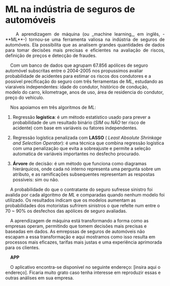 
# ML na indústria de seguros de automóveis

<!-- badges: start -->
<!-- badges: end -->

<p align="justify"> 
&nbsp;&nbsp;&nbsp;
A aprendizagem de máquina (ou _machine learning_, em inglês, -**ML**-) tornou-se uma ferramenta valiosa na indústria de seguros de automóveis. Ela possibilita que as analisem grandes quantidades de dados para tomar decisões mais precisas e eficientes na avaliação de riscos, definição de preços e detecção de fraudes.

&nbsp;&nbsp;&nbsp;
Com um banco de dados que agrupam 67.856 apólices de seguro automóvel subscritas entre o 2004-2005 nos propussimos avaliar probabilidade de acidentes para estimar os riscos dos condutores e a possivel precificação do seguro com três ferramentas de _ML_, estudando as viaraiveis independentes: idade do condutor, histórico de condução, modelo do carro, kilometrage, anos de uso, área de residencia do condutor, preço do vehiculo.

&nbsp;&nbsp;&nbsp;
Nos apoiamos em três algoritmos de _ML_: 

  1. Regressão **logística**: é um método estatístico usado para prever a probabilidade de um resultado binário (*SIM* ou *NÃO* ter risco de acidente) com base em variáveis ou fatores independentes.

  2. Regressão logística penalizada com **LASSO** ( _Least Absolute Shrinkage and Selection Operator_): é uma técnica que combina regressão logística com uma penalização que evita a sobreajuste e permite a seleção automatica de variáveis importantes no desfecho procurado.

  3. **Árvore** de decisão: é um método que funciona como diagramas hierárquicos, onde cada nó interno representa uma pergunta sobre um atributo, e as ramificações subsequentes representam as respostas possíveis: sim ou não.


&nbsp;&nbsp;&nbsp;
A probabilidade do que o contratante do seguro sufresse sinistro foi avalida por cada algoritmo de _ML_ e comparadas quando nenhum modelo foi utilizado. Os resultados indicam que os modelos aumentam as probabilidades dos motoristas sufrirem sinistros o que refelte num entre o 70 ~ 90% os desfechos das apólices de seguro avaliadas.

&nbsp;&nbsp;&nbsp;
A aprendizagem de máquina está transformando a forma como as empresas operam, permitindo que tomem decisões mais precisas e baseadas em dados. As emrepssas de seguros de automóveis não escapam a essa transformação e aqui mostramos como isso resulta em processos mais eficazes, tarifas mais justas e uma experiência aprimorada para os clientes.

&nbsp;&nbsp;&nbsp;
**APP**

&nbsp;&nbsp;&nbsp;
O aplicativo encontra-se disponível no seguinte endereço: [insira aqui o endereço]. Ficaria muito grato caso tenha interesse em reproduzir essas e outras análises em sua empresa.

</p>

